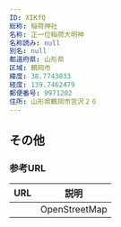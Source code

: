 ```yaml
---
ID: XIKfQ
総称: 稲荷神社
名称: 正一位稲荷大明神
名称読み: null
別名: null
都道府県: 山形県
区域: 鶴岡市
緯度: 38.7743833
経度: 139.7462479
郵便番号: 9971202
住所: 山形県鶴岡市宮沢２６
---
```


## その他

### 参考URL

| URL | 説明          |
| --- | ------------- |
|     | OpenStreetMap |
